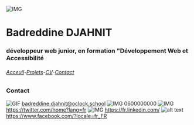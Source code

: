 ![IMG](https://media.istockphoto.com/id/1210436589/fr/vectoriel/une-ligne-de-style-paris-ville-horizon-simple-vecteur-de-style-minimaliste-moderne.jpg?s=1024x1024&w=is&k=20&c=DTldORXpR6wcsYHb6VmZVIPt1919n7QQbFMGS-MVars=)
# Badreddine DJAHNIT
### développeur web junior, en formation "Développement Web et Accessibilité
###### [Acceuil](https://github.com/BDJAHNIT)-[Projets](projets.md)-[CV](CV.md)-[Contact](Contact.md)
### Contact
![GIF](https://img.icons8.com/?size=128&id=bEuPsJMbDeHW&format=png) badreddine.djahnit@oclock.school
![IMG](https://icones8.fr/vue-static/landings/animated-icons-new/icons/windows-10/phonelink-ring/phonelink-ring_128.gif) 0600000000
![IMG](http://raw.githubusercontent.com/hussainweb/hussainweb/73f2376ce64259a6b60eb044a919a76a73fcd3b0/icons/twitter.png) https://twitter.com/home?lang=fr
![IMG](https://raw.githubusercontent.com/hussainweb/hussainweb/73f2376ce64259a6b60eb044a919a76a73fcd3b0/icons/linkedin.png) https://fr.linkedin.com/
![alt text](https://img.icons8.com/?size=2x&id=qwzAoTEWRtn7&format=png) https://www.facebook.com/?locale=fr_FR